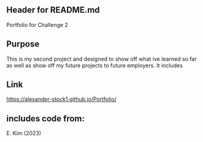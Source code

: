 ## Header for README.md
Portfolio for Challenge 2
## Purpose
This is my second project and designed to show off what ive learned so far as well as show off my future projects to future employers. It includes 
## Link
https://alexander-stock1.github.io/Portfolio/
## includes code from: 
E. Kim (2023)